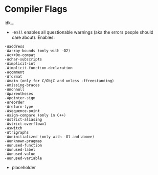 # Compiler Flags

idk...

- `-Wall` enables all questionable warnings (aka the errors people should care about). Enables:
```
-Waddress 
-Warray-bounds (only with -O2)
-Wc++0x-compat
-Wchar-subscripts
-Wimplicit-int
-Wimplicit-function-declaration
-Wcomment
-Wformat 
-Wmain (only for C/ObjC and unless -ffreestanding)
-Wmissing-braces
-Wnonnull
-Wparentheses
-Wpointer-sign
-Wreorder 
-Wreturn-type
-Wsequence-point
-Wsign-compare (only in C++)
-Wstrict-aliasing
-Wstrict-overflow=1
-Wswitch
-Wtrigraphs
-Wuninitialized (only with -O1 and above)
-Wunknown-pragmas
-Wunused-function
-Wunused-label
-Wunused-value
-Wunused-variable
```

- placeholder
